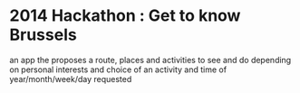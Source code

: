 2014 Hackathon : Get to know Brussels
=========================
an app the proposes a route, places and activities to see and do depending on personal interests and choice of an activity and time of year/month/week/day requested
